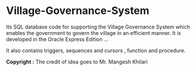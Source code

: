 # Village-Governance-System
Its SQL database code for supporting the Village Governance System which enables the government to govern the village in an efficient manner. 
It is developed in the Oracle Express Edition ... 
<p>It also contains triggers, sequences and cursors , function and procedure.</p>
<p><b>Copyright :</b> The credit of idea goes to Mr. Mangesh Khilari <p>
